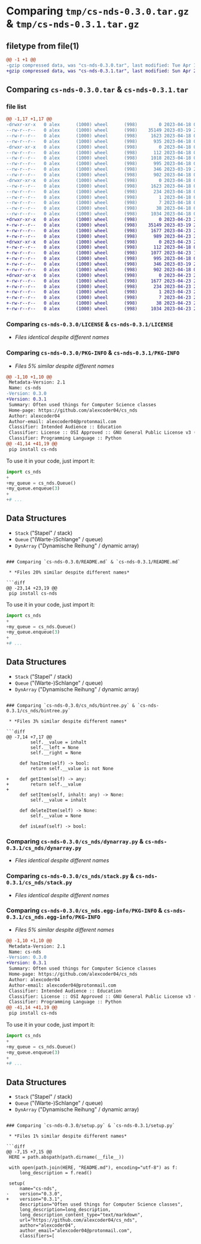 # Comparing `tmp/cs-nds-0.3.0.tar.gz` & `tmp/cs-nds-0.3.1.tar.gz`

## filetype from file(1)

```diff
@@ -1 +1 @@
-gzip compressed data, was "cs-nds-0.3.0.tar", last modified: Tue Apr 18 09:26:34 2023, max compression
+gzip compressed data, was "cs-nds-0.3.1.tar", last modified: Sun Apr 23 20:01:39 2023, max compression
```

## Comparing `cs-nds-0.3.0.tar` & `cs-nds-0.3.1.tar`

### file list

```diff
@@ -1,17 +1,17 @@
-drwxr-xr-x   0 alex      (1000) wheel      (998)        0 2023-04-18 09:26:34.455708 cs-nds-0.3.0/
--rw-r--r--   0 alex      (1000) wheel      (998)    35149 2023-03-19 20:03:06.000000 cs-nds-0.3.0/LICENSE
--rw-r--r--   0 alex      (1000) wheel      (998)     1623 2023-04-18 09:26:34.452375 cs-nds-0.3.0/PKG-INFO
--rw-r--r--   0 alex      (1000) wheel      (998)      935 2023-04-18 09:21:32.000000 cs-nds-0.3.0/README.md
-drwxr-xr-x   0 alex      (1000) wheel      (998)        0 2023-04-18 09:26:34.452375 cs-nds-0.3.0/cs_nds/
--rw-r--r--   0 alex      (1000) wheel      (998)      112 2023-04-18 08:56:46.000000 cs-nds-0.3.0/cs_nds/__init__.py
--rw-r--r--   0 alex      (1000) wheel      (998)     1018 2023-04-18 09:04:08.000000 cs-nds-0.3.0/cs_nds/bintree.py
--rw-r--r--   0 alex      (1000) wheel      (998)      995 2023-04-18 09:13:54.000000 cs-nds-0.3.0/cs_nds/dynarray.py
--rw-r--r--   0 alex      (1000) wheel      (998)      346 2023-03-19 20:05:10.000000 cs-nds-0.3.0/cs_nds/queue.py
--rw-r--r--   0 alex      (1000) wheel      (998)      902 2023-04-18 09:16:48.000000 cs-nds-0.3.0/cs_nds/stack.py
-drwxr-xr-x   0 alex      (1000) wheel      (998)        0 2023-04-18 09:26:34.452375 cs-nds-0.3.0/cs_nds.egg-info/
--rw-r--r--   0 alex      (1000) wheel      (998)     1623 2023-04-18 09:26:34.000000 cs-nds-0.3.0/cs_nds.egg-info/PKG-INFO
--rw-r--r--   0 alex      (1000) wheel      (998)      234 2023-04-18 09:26:34.000000 cs-nds-0.3.0/cs_nds.egg-info/SOURCES.txt
--rw-r--r--   0 alex      (1000) wheel      (998)        1 2023-04-18 09:26:34.000000 cs-nds-0.3.0/cs_nds.egg-info/dependency_links.txt
--rw-r--r--   0 alex      (1000) wheel      (998)        7 2023-04-18 09:26:34.000000 cs-nds-0.3.0/cs_nds.egg-info/top_level.txt
--rw-r--r--   0 alex      (1000) wheel      (998)       38 2023-04-18 09:26:34.455708 cs-nds-0.3.0/setup.cfg
--rw-r--r--   0 alex      (1000) wheel      (998)     1034 2023-04-18 09:18:49.000000 cs-nds-0.3.0/setup.py
+drwxr-xr-x   0 alex      (1000) wheel      (998)        0 2023-04-23 20:01:39.255313 cs-nds-0.3.1/
+-rw-r--r--   0 alex      (1000) wheel      (998)    35149 2023-03-19 20:03:06.000000 cs-nds-0.3.1/LICENSE
+-rw-r--r--   0 alex      (1000) wheel      (998)     1677 2023-04-23 20:01:39.255313 cs-nds-0.3.1/PKG-INFO
+-rw-r--r--   0 alex      (1000) wheel      (998)      989 2023-04-23 20:00:54.000000 cs-nds-0.3.1/README.md
+drwxr-xr-x   0 alex      (1000) wheel      (998)        0 2023-04-23 20:01:39.255313 cs-nds-0.3.1/cs_nds/
+-rw-r--r--   0 alex      (1000) wheel      (998)      112 2023-04-18 08:56:46.000000 cs-nds-0.3.1/cs_nds/__init__.py
+-rw-r--r--   0 alex      (1000) wheel      (998)     1077 2023-04-23 19:57:57.000000 cs-nds-0.3.1/cs_nds/bintree.py
+-rw-r--r--   0 alex      (1000) wheel      (998)      995 2023-04-18 09:13:54.000000 cs-nds-0.3.1/cs_nds/dynarray.py
+-rw-r--r--   0 alex      (1000) wheel      (998)      346 2023-03-19 20:05:10.000000 cs-nds-0.3.1/cs_nds/queue.py
+-rw-r--r--   0 alex      (1000) wheel      (998)      902 2023-04-18 09:16:48.000000 cs-nds-0.3.1/cs_nds/stack.py
+drwxr-xr-x   0 alex      (1000) wheel      (998)        0 2023-04-23 20:01:39.255313 cs-nds-0.3.1/cs_nds.egg-info/
+-rw-r--r--   0 alex      (1000) wheel      (998)     1677 2023-04-23 20:01:39.000000 cs-nds-0.3.1/cs_nds.egg-info/PKG-INFO
+-rw-r--r--   0 alex      (1000) wheel      (998)      234 2023-04-23 20:01:39.000000 cs-nds-0.3.1/cs_nds.egg-info/SOURCES.txt
+-rw-r--r--   0 alex      (1000) wheel      (998)        1 2023-04-23 20:01:39.000000 cs-nds-0.3.1/cs_nds.egg-info/dependency_links.txt
+-rw-r--r--   0 alex      (1000) wheel      (998)        7 2023-04-23 20:01:39.000000 cs-nds-0.3.1/cs_nds.egg-info/top_level.txt
+-rw-r--r--   0 alex      (1000) wheel      (998)       38 2023-04-23 20:01:39.255313 cs-nds-0.3.1/setup.cfg
+-rw-r--r--   0 alex      (1000) wheel      (998)     1034 2023-04-23 20:01:19.000000 cs-nds-0.3.1/setup.py
```

### Comparing `cs-nds-0.3.0/LICENSE` & `cs-nds-0.3.1/LICENSE`

 * *Files identical despite different names*

### Comparing `cs-nds-0.3.0/PKG-INFO` & `cs-nds-0.3.1/PKG-INFO`

 * *Files 5% similar despite different names*

```diff
@@ -1,10 +1,10 @@
 Metadata-Version: 2.1
 Name: cs-nds
-Version: 0.3.0
+Version: 0.3.1
 Summary: Often used things for Computer Science classes
 Home-page: https://github.com/alexcoder04/cs_nds
 Author: alexcoder04
 Author-email: alexcoder04@protonmail.com
 Classifier: Intended Audience :: Education
 Classifier: License :: OSI Approved :: GNU General Public License v3 (GPLv3)
 Classifier: Programming Language :: Python
@@ -41,14 +41,19 @@
 pip install cs-nds
 ```
 
 To use it in your code, just import it:
 
 ```python
 import cs_nds
+
+my_queue = cs_nds.Queue()
+my_queue.enqueue(3)
+
+# ...
 ```
 
 ## Data Structures
 
  - `Stack` ("Stapel" / stack)
  - `Queue` ("(Warte-)Schlange" / queue)
  - `DynArray` ("Dynamische Reihung" / dynamic array)
```

### Comparing `cs-nds-0.3.0/README.md` & `cs-nds-0.3.1/README.md`

 * *Files 20% similar despite different names*

```diff
@@ -23,14 +23,19 @@
 pip install cs-nds
 ```
 
 To use it in your code, just import it:
 
 ```python
 import cs_nds
+
+my_queue = cs_nds.Queue()
+my_queue.enqueue(3)
+
+# ...
 ```
 
 ## Data Structures
 
  - `Stack` ("Stapel" / stack)
  - `Queue` ("(Warte-)Schlange" / queue)
  - `DynArray` ("Dynamische Reihung" / dynamic array)
```

### Comparing `cs-nds-0.3.0/cs_nds/bintree.py` & `cs-nds-0.3.1/cs_nds/bintree.py`

 * *Files 3% similar despite different names*

```diff
@@ -7,14 +7,17 @@
         self.__value = inhalt
         self.__left = None
         self.__right = None
 
     def hasItem(self) -> bool:
         return self.__value is not None
 
+    def getItem(self) -> any:
+        return self.__value
+
     def setItem(self, inhalt: any) -> None:
         self.__value = inhalt
 
     def deleteItem(self) -> None:
         self.__value = None
 
     def isLeaf(self) -> bool:
```

### Comparing `cs-nds-0.3.0/cs_nds/dynarray.py` & `cs-nds-0.3.1/cs_nds/dynarray.py`

 * *Files identical despite different names*

### Comparing `cs-nds-0.3.0/cs_nds/stack.py` & `cs-nds-0.3.1/cs_nds/stack.py`

 * *Files identical despite different names*

### Comparing `cs-nds-0.3.0/cs_nds.egg-info/PKG-INFO` & `cs-nds-0.3.1/cs_nds.egg-info/PKG-INFO`

 * *Files 5% similar despite different names*

```diff
@@ -1,10 +1,10 @@
 Metadata-Version: 2.1
 Name: cs-nds
-Version: 0.3.0
+Version: 0.3.1
 Summary: Often used things for Computer Science classes
 Home-page: https://github.com/alexcoder04/cs_nds
 Author: alexcoder04
 Author-email: alexcoder04@protonmail.com
 Classifier: Intended Audience :: Education
 Classifier: License :: OSI Approved :: GNU General Public License v3 (GPLv3)
 Classifier: Programming Language :: Python
@@ -41,14 +41,19 @@
 pip install cs-nds
 ```
 
 To use it in your code, just import it:
 
 ```python
 import cs_nds
+
+my_queue = cs_nds.Queue()
+my_queue.enqueue(3)
+
+# ...
 ```
 
 ## Data Structures
 
  - `Stack` ("Stapel" / stack)
  - `Queue` ("(Warte-)Schlange" / queue)
  - `DynArray` ("Dynamische Reihung" / dynamic array)
```

### Comparing `cs-nds-0.3.0/setup.py` & `cs-nds-0.3.1/setup.py`

 * *Files 1% similar despite different names*

```diff
@@ -7,15 +7,15 @@
 HERE = path.abspath(path.dirname(__file__))
 
 with open(path.join(HERE, "README.md"), encoding="utf-8") as f:
     long_description = f.read()
 
 setup(
     name="cs-nds",
-    version="0.3.0",
+    version="0.3.1",
     description="Often used things for Computer Science classes",
     long_description=long_description,
     long_description_content_type="text/markdown",
     url="https://github.com/alexcoder04/cs_nds",
     author="alexcoder04",
     author_email="alexcoder04@protonmail.com",
     classifiers=[
```

